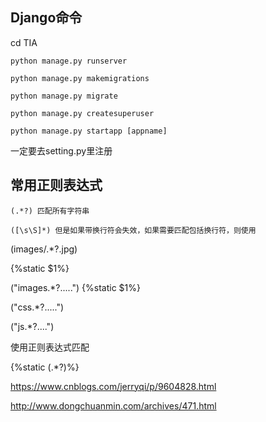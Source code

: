 ## Django命令

cd TIA

`python manage.py runserver`

`python manage.py makemigrations`

`python manage.py migrate`

`python manage.py createsuperuser`

`python manage.py startapp [appname]`

一定要去setting.py里注册

## 常用正则表达式

`(.*?) 匹配所有字符串`

`([\s\S]*) 但是如果带换行符会失效，如果需要匹配包括换行符，则使用`

(images/.*?.jpg)

{%static $1%}

("images.*?.\....") {%static $1%}

("css.*?.\....")

("js.*?.\...")

使用正则表达式匹配

\{%static (.*?)%\}

https://www.cnblogs.com/jerryqi/p/9604828.html

http://www.dongchuanmin.com/archives/471.html
